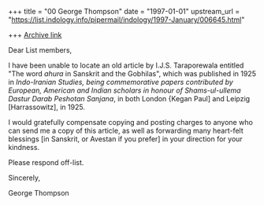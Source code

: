 +++
title = "00 George Thompson"
date = "1997-01-01"
upstream_url = "https://list.indology.info/pipermail/indology/1997-January/006645.html"

+++
[Archive link](https://list.indology.info/pipermail/indology/1997-January/006645.html)

Dear List members,

I have been unable to locate an old article by I.J.S. Taraporewala entitled
"The word *ahura* in Sanskrit and the Gobhilas", which was published in
1925 in *Indo-Iranian Studies, being commemorative papers contributed by
European, American and Indian scholars in honour of Shams-ul-ullema Dastur
Darab Peshotan Sanjana*, in both London {Kegan Paul] and Leipzig
[Harrassowitz], in 1925.

I would gratefully compensate copying and posting charges to anyone who can
send me a copy of this article, as well as forwarding many heart-felt
blessings [in Sanskrit, or Avestan if you prefer] in your direction for
your kindness.

Please respond off-list.

Sincerely,

George Thompson



